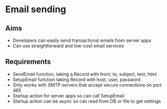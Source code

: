 Email sending
=============

Aims
----

- Developers can easily send transactional emails from server apps
- Can use straightforward and low-cost email services

Requirements
------------

- SendEmail function, taking a Record with from, to, subject, text, html
- SetupEmail function taking Record with host, user, password
- Only works with SMTP servers that accept secure connections on port 465
- Startup action for server apps so can call SetupEmail
- Startup action can be async so can read from DB or file to get settings
